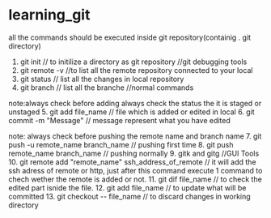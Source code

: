 # learning_git
all the commands should be executed inside git repository(containig . git directory)

1.  git init // to initilize a directory as git repository
//git debugging tools
2.  git remote -v //to list all the remote repository connected to your local
3.  git status   // list all the changes in local repository
4.  git branch  // list all the branche
//normal commands

note:always check before adding always check the status the it is staged or unstaged 
5.  git add file_name // file which is added or edited in local
6.  git commit -m "Message" // message represent what you have edited

note: always check before pushing the remote name and branch name
7.  git push -u remote_name branch_name // pushing first time
8.  git push remote_name branch_name // pushing normally
9.  gitk and gitg //GUI Tools
10. git remote add "remote_name" ssh_address_of_remote // it will add the ssh adress of remote or http, just after this command execute 1 command to chech wether the remote is added or not. 
11. git dif file_name // to check the edited part isnide the file.
12. git add file_name // to update what will be committed
13. git checkout -- file_name // to discard changes in working directory

